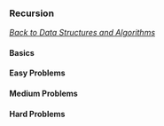 ### Recursion

[_Back to Data Structures and Algorithms_](../readme.md)

#### Basics
#### Easy Problems
#### Medium Problems
#### Hard Problems
